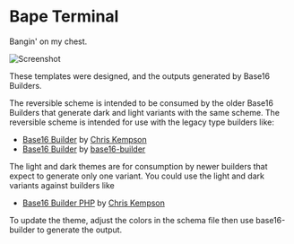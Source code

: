 # Bape Terminal

Bangin' on my chest.

![Screenshot](https://github.com/stefbowerman/bape-terminal/tree/master/screenshot.png)

These templates were designed, and the outputs generated by Base16 Builders.

The reversible scheme is intended to be consumed by the older Base16 Builders
that generate dark and light variants with the same scheme. The reversible
scheme is intended for use with the legacy type builders like:

- [Base16 Builder](https://github.com/chriskempson/base16-builder) by [Chris
  Kempson](https://github.com/chriskempson)
- [Base16 Builder](https://github.com/base16-builder/base16-builder) by
  [base16-builder](https://github.com/base16-builder)

The light and dark themes are for consumption by newer builders that expect
to generate only one variant. You could use the light and dark variants against
builders like

- [Base16 Builder PHP](https://github.com/chriskempson/base16-builder-php) by
[Chris Kempson](https://github.com/chriskempson)

To update the theme, adjust the colors in the schema file then use base16-builder to generate the output.